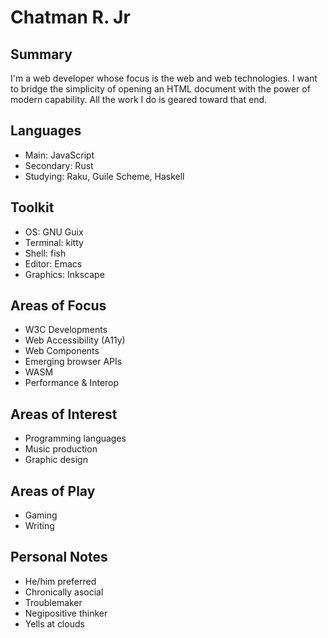 # Chatman R. Jr

## Summary

I'm a web developer whose focus is the web and web technologies. I want to bridge the simplicity of opening 
an HTML document with the power of modern capability. All the work I do is geared toward that end.

## Languages

+ Main: JavaScript
+ Secondary: Rust
+ Studying: Raku, Guile Scheme, Haskell

## Toolkit

+ OS: GNU Guix
+ Terminal: kitty
+ Shell: fish
+ Editor: Emacs
+ Graphics: Inkscape

## Areas of Focus

+ W3C Developments
+ Web Accessibility (A11y)
+ Web Components
+ Emerging browser APIs
+ WASM
+ Performance & Interop

## Areas of Interest

+ Programming languages
+ Music production
+ Graphic design

## Areas of Play

+ Gaming
+ Writing

## Personal Notes

+ He/him preferred
+ Chronically asocial
+ Troublemaker
+ Negipositive thinker
+ Yells at clouds

<!---
cr-jr/cr-jr is a ✨ special ✨ repository because its `README.md` (this file) appears on your GitHub profile.
You can click the Preview link to take a look at your changes.
--->
